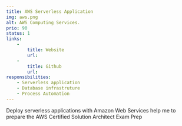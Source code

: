```yaml
---
title: AWS Serverless Application 
img: aws.png
alt: AWS Computing Services.
prio: 90
status: 1
links:
    -
        title: Website
        url: 
    -
        title: Github
        url: 
responsibilities:
    - Serverless application
    - Database infrastruture
    - Process Automation 
---
```


Deploy serverless applications with Amazon Web Services help me to prepare the AWS Certified Solution Architect Exam Prep
